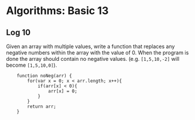 # Algorithms: Basic 13

## Log 10

Given an array with multiple values, write a function that replaces any negative numbers within the array with the value of 0. When the program is done the array should contain no negative values. (e.g. `[1,5,10,-2]` will become `[1,5,10,0]`).

```
    function noNeg(arr) {
        for(var x = 0; x < arr.length; x++){
            if(arr[x] < 0){
                arr[x] = 0;
            }
        }
        return arr;
    }
```

<!--L|5-->
